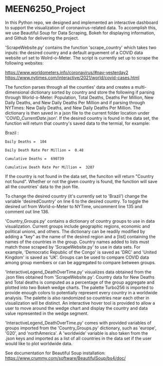 # MEEN6250_Project
In this Python repo, we designed and implemented an interactive dashboard to support the visualization of coronavirus-related data. To accomplish this, we use Beautiful Soup for Data Scraping, Bokeh for displaying information, and Github for delivering the project.

'ScrapeWebsite.py' contains the function 'scrape_country' which takes two inputs: the desired country and a default arguement of a COVID data website url set to Wolrd-o-Meter. The script is currently set up to scrape the following websites:

https://www.worldometers.info/coronavirus/#nav-yesterday2
https://www.nytimes.com/interactive/2021/world/covid-cases.html

The function parses through all the counties' data and creates a multi-dimensional dictionary sorted by country and store the following if parsing through World-o-Meter: Population, Total Deaths, Deaths Per Million, New Daily Deaths, and New Daily Deaths Per Million and if parsing through NYTimes: New Daily Deaths, and New Daily Deaths Per Million. The dictionary is then saved in a json file to the current folder location under 'COVID_*CurrentDate*.json'. If the desired country is found in the data set, the function will return that country's saved data to the termial, for example:

   Brazil :
   
    Daily Deaths =  104
    
    Daily Death Rate Per Million =  0.48
    
    Cumulative Deaths =  690739
    
    Cumulative Death Rate Per Million =  3207
    
If the country is not found in the data set, the funciton will return "Country not found". Whether or not the given country is found, the function will save all the countries' data to the json file.

To change the desired country (it's currently set to 'Brazil') change the variable 'desiredCountry' on line 6 to the desired country.
To toggle the desired url from World-o-Meter to NYTime, uncomment line 135 and comment out line 136.

'Country_Groups.py' contains a dictionary of country groups to use in data visualization. Current groups include geographic regions, economic and political unions, and others. The dictionary can be readily modified by adding a "key" as the name of the desired region and a [list] containing the names of the countries in the group. Country names added to lists must match those scraped by 'ScrapeWebsite.py' to use in data sets. For example, 'Democratic Republic of the Congo' is saved as 'DRC' and 'United Kingdom' is saved as 'UK'. Groups can be used to compare COVID data among group members or can be aggregated to compare between groups.

'InteractiveLegend_DeathOverTime.py' visualizes data obtained from the .json files obtained from 'ScrapeWebsite.py'. Country data for New Deaths and Total deaths is computed as a percentage of the group aggregate and plotted into two Bokeh wedge charts. The palette Turbo256 is imported to provide enough colors to potentially represent every country in a worldwide analysis. The palette is also randomized so countries near each other in visualization will be distinct. An interactive hover tool is provided to allow a user to move around the wedge chart and display the country and data value represented in the wedge segment. 

'InteractiveLegend_DeathOverTime.py' comes with provided variables of groups imported from the 'Country_Groups.py' dictionary, such as 'europe', 'G20', and 'northAmerica'. A 'worldwide' variable is also taken from the .json keys and imported as a list of all countries in the data set if the user would like to plot worldwide data. 
 
See documentation for Beautiful Soup installation: 
https://www.crummy.com/software/BeautifulSoup/bs4/doc/



